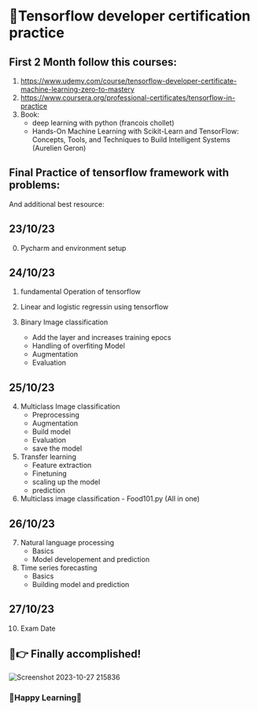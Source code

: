 # 📢Tensorflow developer certification practice

## First 2 Month follow this courses:

 1. https://www.udemy.com/course/tensorflow-developer-certificate-machine-learning-zero-to-mastery
 2. https://www.coursera.org/professional-certificates/tensorflow-in-practice
 3. Book:
    - deep learning with python (francois chollet)
    - Hands-On Machine Learning with Scikit-Learn and TensorFlow: Concepts, Tools, and Techniques to Build Intelligent Systems (Aurelien Geron) 

## Final Practice of tensorflow framework with problems:

 And additional best resource:

## 23/10/23

 0. Pycharm and environment setup
    
## 24/10/23

 1. fundamental Operation of tensorflow
 2. Linear and logistic regressin using tensorflow
 3. Binary Image classification
    
     - Add the layer and increases training epocs
     - Handling of overfiting Model
     - Augmentation
     - Evaluation

## 25/10/23

 4. Multiclass Image classification
    - Preprocessing
    - Augmentation
    - Build model
    - Evaluation
    - save the model   
 5. Transfer learning
    - Feature extraction
    - Finetuning
    - scaling up the model
    - prediction
 6. Multiclass image classification - Food101.py (All in one)

## 26/10/23

7. Natural language processing
   - Basics
   - Model developement and prediction
8. Time series forecasting
   - Basics
   - Building model and prediction
 
## 27/10/23

10. Exam Date
    
## 🤩👉 Finally accomplished!

![Screenshot 2023-10-27 215836](https://github.com/VK-Ant/Tensorflow_Certification_Practice/assets/75832198/b6daee02-2bb6-4d18-a0e1-dfab1a80cc46)

### 🤩Happy Learning🤩

